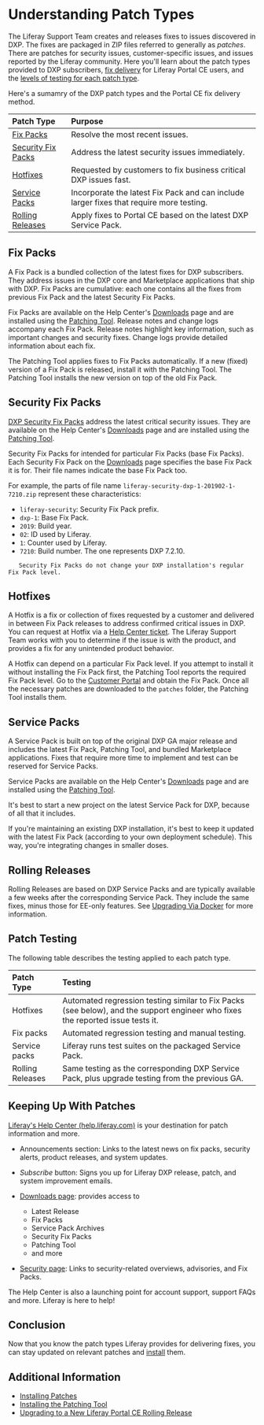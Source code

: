 # Understanding Patch Types

The Liferay Support Team creates and releases fixes to issues discovered in DXP. The fixes are packaged in ZIP files referred to generally as _patches_. There are patches for security issues, customer-specific issues, and issues reported by the Liferay community. Here you'll learn about the patch types provided to DXP subscribers, [fix delivery](#ce-ga-releases) for Liferay Portal CE users, and the [levels of testing for each patch type](#patch-testing).

Here's a sumamry of the DXP patch types and the Portal CE fix delivery method.

| Patch Type | Purpose |
| :--------- | :------ |
| [Fix Packs](#fix-packs) | Resolve the most recent issues. |
| [Security Fix Packs](#security-fix-packs) | Address the latest security issues immediately. |
| [Hotfixes](#hotfixes) | Requested by customers to fix business critical DXP issues fast. |
| [Service Packs](#service-packs) | Incorporate the latest Fix Pack and can include larger fixes that require more testing. |
| [Rolling Releases](#rolling-releases) | Apply fixes to Portal CE based on the latest DXP Service Pack. |

## Fix Packs

A Fix Pack is a bundled collection of the latest fixes for DXP subscribers. They address issues in the DXP core and Marketplace applications that ship with DXP. Fix Packs are cumulative: each one contains all the fixes from previous Fix Pack and the latest Security Fix Packs.

Fix Packs are available on the Help Center's [Downloads](https://customer.liferay.com/downloads) page and are installed using the [Patching Tool](./installing-patches.md). Release notes and change logs accompany each Fix Pack. Release notes highlight key information, such as important changes and security fixes. Change logs provide detailed information about each fix.

The Patching Tool applies fixes to Fix Packs automatically. If a new (fixed) version of a Fix Pack is released, install it with the Patching Tool. The Patching Tool installs the new version on top of the old Fix Pack.

## Security Fix Packs

[DXP Security Fix Packs](https://help.liferay.com/hc/en-us/articles/360035038331) address the latest critical security issues. They are available on the Help Center's [Downloads](https://customer.liferay.com/downloads) page and are installed using the [Patching Tool](./installing-patches.md).

Security Fix Packs for intended for particular Fix Packs (base Fix Packs). Each Security Fix Pack on the [Downloads](https://customer.liferay.com/downloads) page specifies the base Fix Pack it is for. Their file names indicate the base Fix Pack too.

For example, the parts of file name `liferay-security-dxp-1-201902-1-7210.zip` represent these characteristics:

* `liferay-security`: Security Fix Pack prefix.
* `dxp-1`: Base Fix Pack.
*  `2019`: Build year.
* `02`: ID used by Liferay.
* `1`: Counter used by Liferay.
* `7210`: Build number. The one represents DXP 7.2.10.

```note::
   Security Fix Packs do not change your DXP installation's regular Fix Pack level.
```

## Hotfixes

A Hotfix is a fix or collection of fixes requested by a customer and delivered in between Fix Pack releases to address confirmed critical issues in DXP. You can request at Hotfix via a [Help Center ticket](https://help.liferay.com/hc). The Liferay Support Team works with you to determine if the issue is with the product, and provides a fix for any unintended product behavior.

A Hotfix can depend on a particular Fix Pack level. If you attempt to install it without installing the Fix Pack first, the Patching Tool reports the required Fix Pack level. Go to the [Customer Portal](https://customer.liferay.com/downloads) and obtain the Fix Pack. Once all the necessary patches are downloaded to the `patches` folder, the Patching Tool installs them.

## Service Packs

A Service Pack is built on top of the original DXP GA major release and includes the latest Fix Pack, Patching Tool, and bundled Marketplace applications. Fixes that require more time to implement and test can be reserved for Service Packs.

Service Packs are available on the Help Center's [Downloads](https://customer.liferay.com/downloads) page and are installed using the [Patching Tool](./installing-patches.md).

It's best to start a new project on the latest Service Pack for DXP, because of all that it includes.

If you're maintaining an existing DXP installation, it's best to keep it updated with the latest Fix Pack (according to your own deployment schedule). This way, you're integrating changes in smaller doses.

## Rolling Releases

Rolling Releases are based on DXP Service Packs and are typically available a few weeks after the corresponding Service Pack. They include the same fixes, minus those for EE-only features. See [Upgrading Via Docker](../../upgrading-liferay/upgrade-basics/upgrading-via-docker.md) for more information.

## Patch Testing

The following table describes the testing applied to each patch type.

| Patch Type     | Testing |
| :------------- | :------ |
| Hotfixes       | Automated regression testing similar to Fix Packs (see below), and the support engineer who fixes the reported issue tests it. |
| Fix packs      | Automated regression testing and manual testing. |
| Service packs  | Liferay runs test suites on the packaged Service Pack. |
| Rolling Releases | Same testing as the corresponding DXP Service Pack, plus upgrade testing from the previous GA. |

## Keeping Up With Patches

[Liferay's Help Center \(help.liferay.com\)](https://help.liferay.com/hc) is your destination for patch information and more.

* Announcements section: Links to the latest news on fix packs, security alerts, product releases, and system updates.

* *Subscribe* button: Signs you up for Liferay DXP release, patch, and system improvement emails.

* [Downloads page](https://customer.liferay.com/downloads): provides access to

    * Latest Release
    * Fix Packs
    * Service Pack Archives
    * Security Fix Packs
    * Patching Tool
    * and more

* [Security page](https://help.liferay.com/hc/en-us/categories/360000892792-Security): Links to security-related overviews, advisories, and Fix Packs.

The Help Center is also a launching point for account support, support FAQs and more. Liferay is here to help!

## Conclusion

Now that you know the patch types Liferay provides for delivering fixes, you can stay updated on relevant patches and [install](./installing-patches.md) them.

## Additional Information

* [Installing Patches](./installing-patches.md)
* [Installing the Patching Tool](./installing-the-patching-tool.md)
* [Upgrading to a New Liferay Portal CE Rolling Release](../../installation-and-upgrades/upgrading-liferay/upgrade-basics/upgrading-to-a-new-liferay-portal-ce-rolling-release.md)
